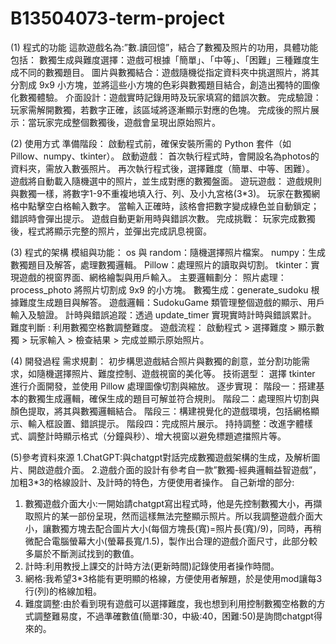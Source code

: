 # B13504073-term-project
(1) 程式的功能
這款遊戲名為:”數.讀回憶”，結合了數獨及照片的功用，具體功能包括：
數獨生成與難度選擇：遊戲可根據「簡單」、「中等」、「困難」三種難度生成不同的數獨題目。
圖片與數獨結合：遊戲隨機從指定資料夾中挑選照片，將其分割成 9x9 小方塊，並將這些小方塊的色彩與數獨題目結合，創造出獨特的圖像化數獨體驗。
介面設計：遊戲實時記錄用時及玩家填寫的錯誤次數。
完成驗證：玩家需解開數獨，若數字正確，該區域將逐漸顯示對應的色塊。
完成後的照片展示：當玩家完成整個數獨後，遊戲會呈現出原始照片。

(2) 使用方式
準備階段：
啟動程式前，確保安裝所需的 Python 套件（如 Pillow、numpy、tkinter）。
啟動遊戲：
首次執行程式時，會開設名為photos的資料夾，需放入數張照片。
再次執行程式後，選擇難度（簡單、中等、困難）。
遊戲將自動載入隨機選中的照片，並生成對應的數獨盤面。
遊玩遊戲：
遊戲規則與數獨一樣，將數字1-9不重複地填入行、列、及小九宮格(3*3)。
玩家在數獨網格中點擊空白格輸入數字。
當輸入正確時，該格會把數字變成綠色並自動鎖定；錯誤時會彈出提示。
遊戲自動更新用時與錯誤次數。
完成挑戰：
玩家完成數獨後，程式將顯示完整的照片，並彈出完成訊息視窗。

(3) 程式的架構
模組與功能：
os 與 random：隨機選擇照片檔案。
numpy：生成數獨題目及解答，處理數獨邏輯。
Pillow：處理照片的讀取與切割。
tkinter：實現遊戲的視窗界面、網格繪製與用戶輸入。
主要邏輯劃分：
照片處理：process_photo 將照片切割成 9x9 的小方塊。
數獨生成：generate_sudoku 根據難度生成題目與解答。
遊戲邏輯：SudokuGame 類管理整個遊戲的顯示、用戶輸入及驗證。
計時與錯誤追蹤：透過 update_timer 實現實時計時與錯誤累計。
難度判斷 : 利用數獨空格數調整難度。
遊戲流程：
啟動程式 > 選擇難度 > 顯示數獨 > 玩家輸入 > 檢查結果 > 完成並顯示原始照片。

(4) 開發過程
需求規劃：
初步構思遊戲結合照片與數獨的創意，並分割功能需求，如隨機選擇照片、難度控制、遊戲視窗的美化等。
技術選型：
選擇 tkinter 進行介面開發，並使用 Pillow 處理圖像切割與縮放。
逐步實現：
階段一：搭建基本的數獨生成邏輯，確保生成的題目可解並符合規則。
階段二：處理照片切割與顏色提取，將其與數獨邏輯結合。
階段三：構建視覺化的遊戲環境，包括網格顯示、輸入框設置、錯誤提示。
階段四：完成照片展示。
持持調整：改進字體樣式、調整計時顯示格式（分鐘與秒）、增大視窗以避免標題遮擋照片等。

(5)參考資料來源
1.ChatGPT:與chatgpt對話完成數獨遊戲架構的生成，及解析圖片、開啟遊戲介面。
2.遊戲介面的設計有參考自一款”數獨-經典邏輯益智遊戲”，加粗3*3的格線設計、及計時的特色，方便使用者操作。
自己新增的部分:
1.	數獨遊戲介面大小:一開始請chatgpt寫出程式時，他是先控制數獨大小，再擷取照片的某一部份呈現，然而這樣無法完整顯示照片。所以我調整遊戲介面大小，讓數獨方塊去配合圖片大小(每個方塊長(寬)=照片長(寬)/9)，同時，再稍微配合電腦螢幕大小(螢幕長寬/1.5)，製作出合理的遊戲介面尺寸，此部分較多屬於不斷測試找到的數值。
2.	計時:利用教授上課交的計時方法(更新時間)記錄使用者操作時間。
3.	網格:我希望3*3格能有更明顯的格線，方便使用者解題，於是使用mod讓每3行(列)的格線加粗。
4.	難度調整:由於看到現有遊戲可以選擇難度，我也想到利用控制數獨空格數的方式調整難易度，不過準確數值(簡單:30，中級:40，困難:50)是詢問chatgpt得來的。
